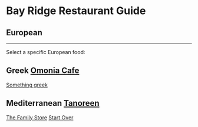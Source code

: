 # Bay Ridge Restaurant Guide
## European
---
Select a specific European food:
## Greek [ Omonia Cafe]( https://omoniacafe.com/)
   [Something greek](https://www.somethingreekonline.com/)
## Mediterranean [Tanoreen](https://tanoreen.com/)
 [The Family Store](http://familystorecooks.com/)
[Start Over](home.md)
